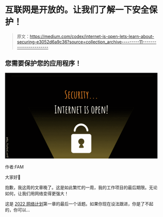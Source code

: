 # 互联网是开放的。让我们了解一下安全保护！

> 原文：<https://medium.com/codex/internet-is-open-lets-learn-about-securing-e3052d6a9c36?source=collection_archive---------11----------------------->

## 您需要保护您的应用程序！

![](img/a3dc8fd59f27ddca9d080aa595556c25.png)

作者:FAM

大家好👋

抱歉，我这周的文章晚了。这是如此繁忙的一周，我的工作项目的最后期限。无论如何，让我们用网络变得更强大！

这是 [2022 网络计划](/geekculture/2022-web-program-is-launched-f38a3280af1a?source=your_stories_page----------------------------------------)第一章的最后一个话题。如果你现在设法跟进，你是了不起的，你可以…